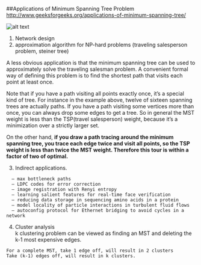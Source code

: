 ##Applications of Minimum Spanning Tree Problem
http://www.geeksforgeeks.org/applications-of-minimum-spanning-tree/

![alt text](http://geeksforgeeks.org/wp-content/uploads/MST.gif)

1. Network design
2. approximation algorithm for NP-hard problems
(traveling salesperson problem, steiner tree)

  A less obvious application is that the minimum spanning tree can be used to approximately solve the traveling salesman problem. A convenient formal way of defining this problem is to find the shortest path that visits each point at least once.
  
  Note that if you have a path visiting all points exactly once, it’s a special kind of tree. For instance in the example above, twelve of sixteen spanning trees are actually paths. If you have a path visiting some vertices more than once, you can always drop some edges to get a tree. So in general the MST weight is less than the TSP(travel salesperson) weight, because it’s a minimization over a strictly larger set.
  
  On the other hand, **if you draw a path tracing around the minimum spanning tree, you trace each edge twice and visit all points, so the TSP weight is less than twice the MST weight. Therefore this tour is within a factor of two of optimal.**
  
3. Indirect applications.  
```
  – max bottleneck paths
  – LDPC codes for error correction
  – image registration with Renyi entropy
  – learning salient features for real-time face verification
  – reducing data storage in sequencing amino acids in a protein
  – model locality of particle interactions in turbulent fluid flows
  – autoconfig protocol for Ethernet bridging to avoid cycles in a network  
```    

4. Cluster analysis  
k clustering problem can be viewed as finding an MST and deleting the k-1 most expensive edges.
```
For a complete MST, take 1 edge off, will result in 2 clusters
Take (k-1) edges off, will result in k clusters.
```
